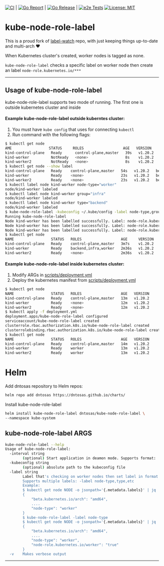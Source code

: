 [![CI](https://github.com/dntosas/astrolavos/actions/workflows/go-ci.yml/badge.svg?branch=main)](https://github.com/dntosas/astrolavos/actions/workflows/go-ci.yml) | [![Go Report](https://goreportcard.com/badge/github.com/dntosas/astrolavos)](https://goreportcard.com/badge/github.com/dntosas/astrolavos) | [![Go Release](https://github.com/dntosas/astrolavos/actions/workflows/go-release.yml/badge.svg)](https://github.com/dntosas/astrolavos/actions/workflows/go-release.yml) | [![e2e Tests](https://github.com/dntosas/astrolavos/actions/workflows/e2e.yml/badge.svg)](https://github.com/dntosas/astrolavos/actions/workflows/e2e.yml)
[![License: MIT](https://img.shields.io/badge/License-MIT-yellow.svg)](https://opensource.org/licenses/MIT)

# kube-node-role-label

This is a proud fork of [label-watch](https://github.com/kolikons/label-watch) repo, with just keeping things up-to-date and multi-arch :heart:

When Kubernetes cluster's created, worker nodes is tagged as none.

`kube-node-role-label` checks a specific label on worker node then create an label `node-role.kubernetes.io/***`

---

## Usage of kube-node-role-label
kube-node-role-label supports two mode of running. The first one is outside kubernetes cluster and inside

#### Example kube-node-role-label outside kuberntes cluster:
1. You must have `kube config` that uses for connecting `kubectl`
2. Run command with the following flags:
```sh
$ kubectl get node
AME                 STATUS     ROLES                  AGE   VERSION
kind-control-plane   Ready      control-plane,master   39s   v1.20.2
kind-worker          NotReady   <none>                 8s    v1.20.2
kind-worker2         NotReady   <none>                 8s    v1.20.2
$ kubectl get node --show label
kind-control-plane   Ready    control-plane,master   54s   v1.20.2   beta.kubernetes.io/arch=amd64,beta.kubernetes.io/os=linux,kubernetes.io/arch=amd64,kubernetes.io/hostname=kind-control-plane,kubernetes.io/os=linux,node-role.kubernetes.io/control-plane=,node-role.kubernetes.io/master=
kind-worker          Ready    <none>                 23s   v1.20.2   beta.kubernetes.io/arch=amd64,beta.kubernetes.io/os=linux,kubernetes.io/arch=amd64,kubernetes.io/hostname=kind-worker,kubernetes.io/os=linux
kind-worker2         Ready    <none>                 23s   v1.20.2   beta.kubernetes.io/arch=amd64,beta.kubernetes.io/os=linux,kubernetes.io/arch=amd64,kubernetes.io/hostname=kind-worker2,kubernetes.io/os=linux
$ kubectl label node kind-worker node-type="worker"
node/kind-worker labeled
$ kubectl label node kind-worker group="infra"
node/kind-worker labeled
$ kubectl label node kind-worker type="backend"
node/kind-worker labeled
$ kube-node-role-label -kubeconfig ~/.kube/config -label node-type,group,type
Running kube-node-role-label
Node kind-worker has been labelled successfully. Label: node-role.kubernetes.io/worker=true
Node kind-worker has been labelled successfully. Label: node-role.kubernetes.io/infra=true
Node kind-worker has been labelled successfully. Label: node-role.kubernetes.io/backend=true
$ kubectl get node
NAME                 STATUS   ROLES                  AGE     VERSION
kind-control-plane   Ready    control-plane,master   3m7s    v1.20.2
kind-worker          Ready    backend,infra,worker   2m36s   v1.20.2
kind-worker2         Ready    <none>                 2m36s   v1.20.2
```

#### Example kube-node-role-label inside kubernetes cluster:
1. Modify ARGs in [scripts/deployment.yml](scripts/deployment.yml#22)
2. Deploy the kubernetes manifest from [scripts/deployment.yml](scripts/deployment.yml)
```sh
$ kubectl get node
NAME                 STATUS   ROLES                  AGE   VERSION
kind-control-plane   Ready    control-plane,master   13m   v1.20.2
kind-worker          Ready    <none>                 12m   v1.20.2
kind-worker2         Ready    <none>                 12m   v1.20.2
$ kubectl apply -f deployment.yml
deployment.apps/kube-node-role-label configured
serviceaccount/kube-node-role-label created
clusterrole.rbac.authorization.k8s.io/kube-node-role-label created
clusterrolebinding.rbac.authorization.k8s.io/kube-node-role-label created
$ kubectl get node
NAME                 STATUS   ROLES                  AGE   VERSION
kind-control-plane   Ready    control-plane,master   14m   v1.20.2
kind-worker          Ready    worker                 13m   v1.20.2
kind-worker2         Ready    worker                 13m   v1.20.2
```

# Helm
Add dntosas repository to Helm repos:
```bash
helm repo add dntosas https://dntosas.github.io/charts/
```

Install kube-node-role-label
```bash
helm install kube-node-role-label dntosas/kube-node-role-label \
--namespace kube-system
```

## kube-node-role-label ARGS
```sh
kube-node-role-label --help
Usage of kube-node-role-label:
  -interval string
    	(optional) Start application in deamon mode. Supports format: 's', 'm', 'h'.
  -kubeconfig string
    	(optional) absolute path to the kubeconfig file
  -label string
    	Label that's checking on worker nodes then set label in format node-role.kubernetes.io/VALUE_FROM_LABEL=true.
    	Supports multiple labels: -label node-type,type,etc
    	Example:
    	$ kubectl get node NODE -o jsonpath='{.metadata.labels}' | jq
    	{
    		"beta.kubernetes.io/arch": "amd64",
    		....
    		"node-type": "worker"
    	}
    	$ kube-node-role-label -label node-type
    	$ kubectl get node NODE -o jsonpath='{.metadata.labels}' | jq
    	{
    		"beta.kubernetes.io/arch": "amd64",
    		....
    		"node-type": "worker",
    		"node-role.kubernetes.io/worker": "true"
    	}
  -v	Makes verbose output
```

---
